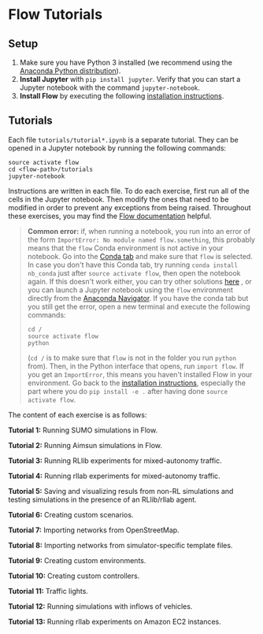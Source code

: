# Flow Tutorials

## Setup

1. Make sure you have Python 3 installed (we recommend using the [Anaconda
   Python distribution](https://www.continuum.io/downloads)).
2. **Install Jupyter** with `pip install jupyter`. Verify that you can start
   a Jupyter notebook with the command `jupyter-notebook`.
3. **Install Flow** by executing the following [installation instructions](
   https://flow.readthedocs.io/en/latest/flow_setup.html).

## Tutorials

Each file ``tutorials/tutorial*.ipynb`` is a separate tutorial. They can be
opened in a Jupyter notebook by running the following commands:

```shell
source activate flow
cd <flow-path>/tutorials
jupyter-notebook
```

Instructions are written in each file. To do each exercise, first run all of
the cells in the Jupyter notebook. Then modify the ones that need to be
modified in order to prevent any exceptions from being raised. Throughout these
exercises, you may find the
[Flow documentation](https://flow.readthedocs.io/en/latest/) helpful.

> **Common error:** if, when running a notebook, you run into an error of the form
> `ImportError: No module named flow.something`, this probably means that the
> `flow` Conda environment is not active in your notebook. Go into the
> [Conda tab](https://stackoverflow.com/questions/38984238/how-to-set-a-default-environment-for-anaconda-jupyter)
> and make sure that `flow` is selected. In case you don't have this Conda tab,
> try running `conda install nb_conda` just after `source activate flow`,
> then open the notebook again. If this doesn't work either, you can try other
> solutions [here](https://stackoverflow.com/questions/39604271/conda-environments-not-showing-up-in-jupyter-notebook)
> , or you can launch a Jupyter notebook using the `flow` environment directly
> from the [Anaconda Navigator](https://docs.anaconda.com/anaconda/navigator/).
> If you have the conda tab but you still get the error, open a new terminal
> and execute the following commands:
> ```
> cd /
> source activate flow
> python
> ```
> (`cd /` is to make sure that `flow` is not in the folder you run `python` from). Then, in the Python interface that opens, run `import flow`. If you get an `ImportError`, this means you haven't installed Flow in your environment. Go back to the [installation instructions](https://flow.readthedocs.io/en/latest/flow_setup.html), especially the part where you do `pip install -e .` after having done `source activate flow`.

The content of each exercise is as follows:

**Tutorial 1:** Running SUMO simulations in Flow.

**Tutorial 2:** Running Aimsun simulations in Flow.

**Tutorial 3:** Running RLlib experiments for mixed-autonomy traffic.

**Tutorial 4:** Running rllab experiments for mixed-autonomy traffic.

**Tutorial 5:** Saving and visualizing resuls from non-RL simulations and
testing simulations in the presence of an RLlib/rllab agent.

**Tutorial 6:** Creating custom scenarios.

**Tutorial 7:** Importing networks from OpenStreetMap.

**Tutorial 8:** Importing networks from simulator-specific template files.

**Tutorial 9:** Creating custom environments.

**Tutorial 10:** Creating custom controllers.

**Tutorial 11:** Traffic lights.

**Tutorial 12:** Running simulations with inflows of vehicles.

**Tutorial 13:** Running rllab experiments on Amazon EC2 instances.
